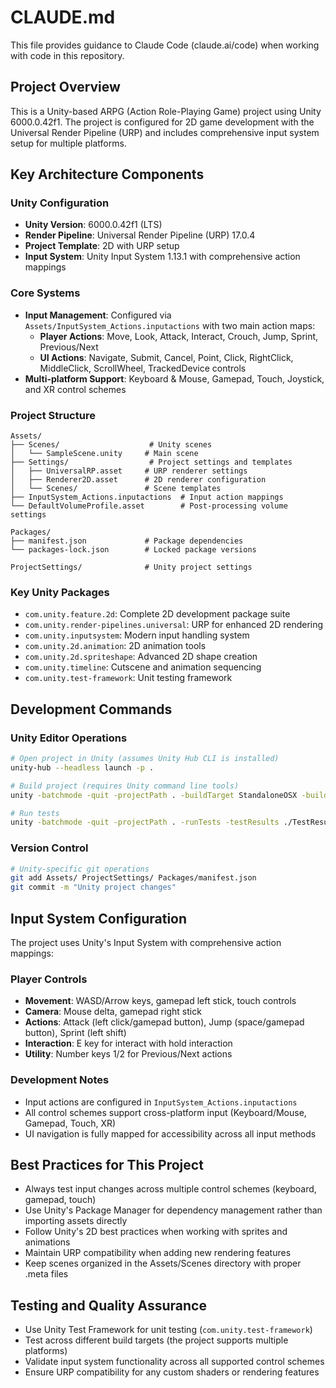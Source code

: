 # CLAUDE.md

This file provides guidance to Claude Code (claude.ai/code) when working with code in this repository.

## Project Overview

This is a Unity-based ARPG (Action Role-Playing Game) project using Unity 6000.0.42f1. The project is configured for 2D game development with the Universal Render Pipeline (URP) and includes comprehensive input system setup for multiple platforms.

## Key Architecture Components

### Unity Configuration
- **Unity Version**: 6000.0.42f1 (LTS)
- **Render Pipeline**: Universal Render Pipeline (URP) 17.0.4
- **Project Template**: 2D with URP setup
- **Input System**: Unity Input System 1.13.1 with comprehensive action mappings

### Core Systems
- **Input Management**: Configured via `Assets/InputSystem_Actions.inputactions` with two main action maps:
  - **Player Actions**: Move, Look, Attack, Interact, Crouch, Jump, Sprint, Previous/Next
  - **UI Actions**: Navigate, Submit, Cancel, Point, Click, RightClick, MiddleClick, ScrollWheel, TrackedDevice controls
- **Multi-platform Support**: Keyboard & Mouse, Gamepad, Touch, Joystick, and XR control schemes

### Project Structure
```
Assets/
├── Scenes/                    # Unity scenes
│   └── SampleScene.unity     # Main scene
├── Settings/                  # Project settings and templates
│   ├── UniversalRP.asset     # URP renderer settings
│   ├── Renderer2D.asset      # 2D renderer configuration
│   └── Scenes/               # Scene templates
├── InputSystem_Actions.inputactions  # Input action mappings
└── DefaultVolumeProfile.asset        # Post-processing volume settings

Packages/
├── manifest.json             # Package dependencies
└── packages-lock.json        # Locked package versions

ProjectSettings/              # Unity project settings
```

### Key Unity Packages
- `com.unity.feature.2d`: Complete 2D development package suite
- `com.unity.render-pipelines.universal`: URP for enhanced 2D rendering
- `com.unity.inputsystem`: Modern input handling system
- `com.unity.2d.animation`: 2D animation tools
- `com.unity.2d.spriteshape`: Advanced 2D shape creation
- `com.unity.timeline`: Cutscene and animation sequencing
- `com.unity.test-framework`: Unit testing framework

## Development Commands

### Unity Editor Operations
```bash
# Open project in Unity (assumes Unity Hub CLI is installed)
unity-hub --headless launch -p . 

# Build project (requires Unity command line tools)
unity -batchmode -quit -projectPath . -buildTarget StandaloneOSX -buildPath ./Builds/ARPG.app

# Run tests
unity -batchmode -quit -projectPath . -runTests -testResults ./TestResults.xml
```

### Version Control
```bash
# Unity-specific git operations
git add Assets/ ProjectSettings/ Packages/manifest.json
git commit -m "Unity project changes"
```

## Input System Configuration

The project uses Unity's Input System with comprehensive action mappings:

### Player Controls
- **Movement**: WASD/Arrow keys, gamepad left stick, touch controls
- **Camera**: Mouse delta, gamepad right stick
- **Actions**: Attack (left click/gamepad button), Jump (space/gamepad button), Sprint (left shift)
- **Interaction**: E key for interact with hold interaction
- **Utility**: Number keys 1/2 for Previous/Next actions

### Development Notes
- Input actions are configured in `InputSystem_Actions.inputactions`
- All control schemes support cross-platform input (Keyboard/Mouse, Gamepad, Touch, XR)
- UI navigation is fully mapped for accessibility across all input methods

## Best Practices for This Project

- Always test input changes across multiple control schemes (keyboard, gamepad, touch)
- Use Unity's Package Manager for dependency management rather than importing assets directly
- Follow Unity's 2D best practices when working with sprites and animations
- Maintain URP compatibility when adding new rendering features
- Keep scenes organized in the Assets/Scenes directory with proper .meta files

## Testing and Quality Assurance

- Use Unity Test Framework for unit testing (`com.unity.test-framework`)
- Test across different build targets (the project supports multiple platforms)
- Validate input system functionality across all supported control schemes
- Ensure URP compatibility for any custom shaders or rendering features